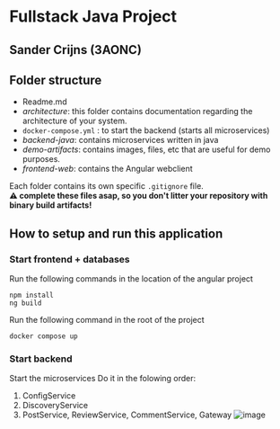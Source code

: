 # Fullstack Java Project

## Sander Crijns (3AONC)

## Folder structure

- Readme.md
- _architecture_: this folder contains documentation regarding the architecture of your system.
- `docker-compose.yml` : to start the backend (starts all microservices)
- _backend-java_: contains microservices written in java
- _demo-artifacts_: contains images, files, etc that are useful for demo purposes.
- _frontend-web_: contains the Angular webclient

Each folder contains its own specific `.gitignore` file.  
**:warning: complete these files asap, so you don't litter your repository with binary build artifacts!**

## How to setup and run this application

### Start frontend + databases
Run the following commands in the location of the angular project
```
npm install
ng build
```
Run the following command in the root of the project
```
docker compose up
```

### Start backend
Start the microservices
Do it in the folowing order:
1) ConfigService
2) DiscoveryService
3) PostService, ReviewService, CommentService, Gateway
![image](https://github.com/user-attachments/assets/f01a709b-f4e2-42b8-9227-4b1c1f3ebbc8)
